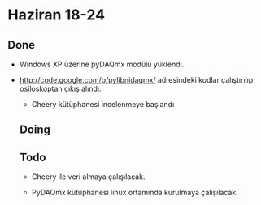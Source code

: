 # Haziran 18-24

## Done

- Windows XP üzerine pyDAQmx modülü yüklendi.

- <http://code.google.com/p/pylibnidaqmx/> adresindeki kodlar çalıştırılıp
  osiloskoptan çıkış alındı.

  - Cheery kütüphanesi incelenmeye başlandı

  ## Doing

  ## Todo

  - Cheery ile veri almaya çalışılacak.

  - PyDAQmx kütüphanesi linux ortamında kurulmaya çalışılacak.

